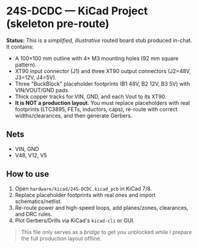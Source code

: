 # 24S-DCDC — KiCad Project (skeleton pre-route)

**Status:** This is a *simplified, illustrative* routed board stub produced in-chat.  
It contains:
- A 100×100 mm outline with 4× M3 mounting holes (92 mm square pattern).
- XT90 input connector (J1) and three XT90 output connectors (J2=48V, J3=12V, J4=5V).
- Three "BuckBlock" placeholder footprints (B1 48V, B2 12V, B3 5V) with VIN/VOUT/GND pads.
- Thick copper tracks for VIN, GND, and each Vout to its XT90.
- **It is NOT a production layout**. You must replace placeholders with real footprints (LTC3895, FETs, inductors, caps), re-route with correct widths/clearances, and then generate Gerbers.

## Nets
- VIN, GND
- V48, V12, V5

## How to use
1. Open `hardware/kicad/24S-DCDC.kicad_pcb` in KiCad 7/8.
2. Replace placeholder footprints with real ones and import schematics/netlist.
3. Re-route power and high-speed loops, add planes/zones, clearances, and DRC rules.
4. Plot Gerbers/Drills via KiCad's `kicad-cli` or GUI.

> This file only serves as a *bridge* to get you unblocked while I prepare the full production layout offline.